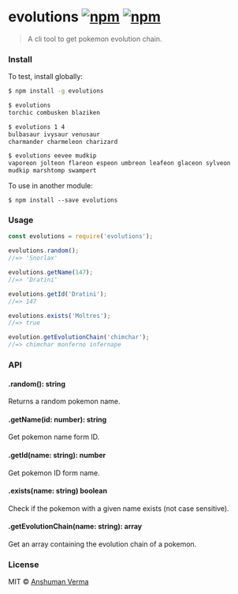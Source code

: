 # evolutions [![npm](https://img.shields.io/npm/dt/evolutions.svg)](https://www.npmjs.com/package/evolutions) [![npm](https://img.shields.io/npm/v/evolutions.svg)](https://www.npmjs.com/package/evolutions)

> A cli tool to get pokemon evolution chain.

### Install

To test, install globally:  

```sh
$ npm install -g evolutions

$ evolutions
torchic combusken blaziken

$ evolutions 1 4
bulbasaur ivysaur venusaur
charmander charmeleon charizard

$ evolutions eevee mudkip
vaporeon jolteon flareon espeon umbreon leafeon glaceon sylveon
mudkip marshtomp swampert
```

To use in another module:  

`$ npm install --save evolutions`

### Usage

```js
const evolutions = require('evolutions');

evolutions.random();
//=> 'Snorlax'

evolutions.getName(147);
//=> 'Dratini'

evolutions.getId('Dratini');
//=> 147

evolutions.exists('Moltres');
//=> true

evolution.getEvolutionChain('chimchar');
//=> chimchar monferno infernape
```

### API

#### .random(): string
Returns a random pokemon name.

#### .getName(id: number): string
Get pokemon name form ID.

#### .getId(name: string): number
Get pokemon ID form name.

#### .exists(name: string) boolean
Check if the pokemon with a given name exists (not case sensitive).

#### .getEvolutionChain(name: string): array
Get an array containing the evolution chain of a pokemon.


### License
MIT © [Anshuman Verma](https://github.com/anshumanv)